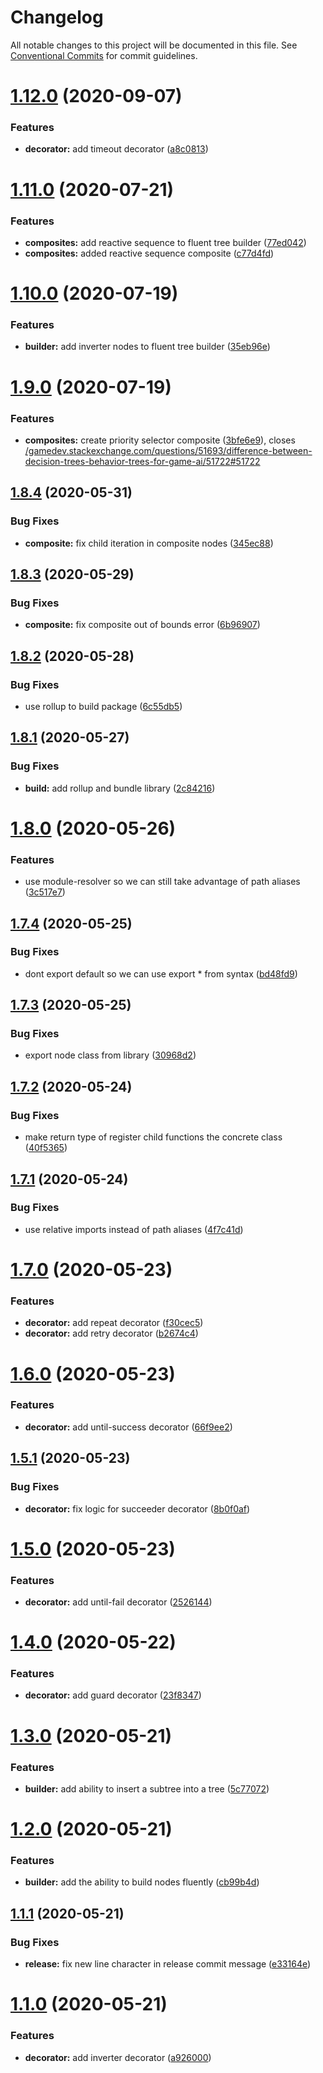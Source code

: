 # Changelog

All notable changes to this project will be documented in this file. See
[Conventional Commits](https://conventionalcommits.org) for commit guidelines.

# [1.12.0](https://github.com/d2ts/ts-fluent-bt/compare/v1.11.0...v1.12.0) (2020-09-07)


### Features

* **decorator:** add timeout decorator ([a8c0813](https://github.com/d2ts/ts-fluent-bt/commit/a8c0813401010faa4c5eee8d18ef96e662fc344b))

# [1.11.0](https://github.com/d2ts/ts-fluent-bt/compare/v1.10.0...v1.11.0) (2020-07-21)


### Features

* **composites:** add reactive sequence to fluent tree builder ([77ed042](https://github.com/d2ts/ts-fluent-bt/commit/77ed0427f1cda51f52a119b4da2d2c23804804f0))
* **composites:** added reactive sequence composite ([c77d4fd](https://github.com/d2ts/ts-fluent-bt/commit/c77d4fdbd19a9aa6306261f2cf9adb027a817c06))

# [1.10.0](https://github.com/d2ts/ts-fluent-bt/compare/v1.9.0...v1.10.0) (2020-07-19)


### Features

* **builder:** add inverter nodes to fluent tree builder ([35eb96e](https://github.com/d2ts/ts-fluent-bt/commit/35eb96eb2d83f660e82dfd4e8e6cb3c8b9653fc7))

# [1.9.0](https://github.com/d2ts/ts-fluent-bt/compare/v1.8.4...v1.9.0) (2020-07-19)


### Features

* **composites:** create priority selector composite ([3bfe6e9](https://github.com/d2ts/ts-fluent-bt/commit/3bfe6e97170b4d19e30eba9649e55cbf643f86d3)), closes [/gamedev.stackexchange.com/questions/51693/difference-between-decision-trees-behavior-trees-for-game-ai/51722#51722](https://github.com//gamedev.stackexchange.com/questions/51693/difference-between-decision-trees-behavior-trees-for-game-ai/51722/issues/51722)

## [1.8.4](https://github.com/d2ts/ts-fluent-bt/compare/v1.8.3...v1.8.4) (2020-05-31)


### Bug Fixes

* **composite:** fix child iteration in composite nodes ([345ec88](https://github.com/d2ts/ts-fluent-bt/commit/345ec88de6516e04e75d20f6200b5a9a3b4153ef))

## [1.8.3](https://github.com/d2ts/ts-fluent-bt/compare/v1.8.2...v1.8.3) (2020-05-29)


### Bug Fixes

* **composite:** fix composite out of bounds error ([6b96907](https://github.com/d2ts/ts-fluent-bt/commit/6b96907b24b5b4f9b90a613a4f3b6ea0a6e9e009))

## [1.8.2](https://github.com/d2ts/ts-fluent-bt/compare/v1.8.1...v1.8.2) (2020-05-28)


### Bug Fixes

* use rollup to build package ([6c55db5](https://github.com/d2ts/ts-fluent-bt/commit/6c55db5f32bcaef9692877007efdff71d5dc0a9e))

## [1.8.1](https://github.com/d2ts/ts-fluent-bt/compare/v1.8.0...v1.8.1) (2020-05-27)


### Bug Fixes

* **build:** add rollup and bundle library ([2c84216](https://github.com/d2ts/ts-fluent-bt/commit/2c842161375d7baac0fde1d7cfc8027cb7f476ff))

# [1.8.0](https://github.com/d2ts/ts-fluent-bt/compare/v1.7.4...v1.8.0) (2020-05-26)


### Features

* use module-resolver so we can still take advantage of path aliases ([3c517e7](https://github.com/d2ts/ts-fluent-bt/commit/3c517e7e1b2ca8b9ff218eafdcb1aa8f0915337e))

## [1.7.4](https://github.com/d2ts/ts-fluent-bt/compare/v1.7.3...v1.7.4) (2020-05-25)


### Bug Fixes

* dont export default so we can use export * from syntax ([bd48fd9](https://github.com/d2ts/ts-fluent-bt/commit/bd48fd9b0b80360a52c188f1ecd27f4ec18d5fc3))

## [1.7.3](https://github.com/d2ts/ts-fluent-bt/compare/v1.7.2...v1.7.3) (2020-05-25)


### Bug Fixes

* export node class from library ([30968d2](https://github.com/d2ts/ts-fluent-bt/commit/30968d2711cf1325e4ed823f11015bf52e1c67c7))

## [1.7.2](https://github.com/d2ts/ts-fluent-bt/compare/v1.7.1...v1.7.2) (2020-05-24)


### Bug Fixes

* make return type of register child functions the concrete class ([40f5365](https://github.com/d2ts/ts-fluent-bt/commit/40f5365dd47769d8c439e7fb3f61278903242ab4))

## [1.7.1](https://github.com/d2ts/ts-fluent-bt/compare/v1.7.0...v1.7.1) (2020-05-24)


### Bug Fixes

* use relative imports instead of path aliases ([4f7c41d](https://github.com/d2ts/ts-fluent-bt/commit/4f7c41d088a4f6775b323209ad71445c69b7f7b8))

# [1.7.0](https://github.com/d2ts/ts-fluent-bt/compare/v1.6.0...v1.7.0) (2020-05-23)


### Features

* **decorator:** add repeat decorator ([f30cec5](https://github.com/d2ts/ts-fluent-bt/commit/f30cec56fcfdea57aa4593b19d1b4de190933e69))
* **decorator:** add retry decorator ([b2674c4](https://github.com/d2ts/ts-fluent-bt/commit/b2674c441694f0df58adb1634316f782ac43952b))

# [1.6.0](https://github.com/d2ts/ts-fluent-bt/compare/v1.5.1...v1.6.0) (2020-05-23)


### Features

* **decorator:** add until-success decorator ([66f9ee2](https://github.com/d2ts/ts-fluent-bt/commit/66f9ee20d5b9fe9285966feaeca77e553d92b903))

## [1.5.1](https://github.com/d2ts/ts-fluent-bt/compare/v1.5.0...v1.5.1) (2020-05-23)


### Bug Fixes

* **decorator:** fix logic for succeeder decorator ([8b0f0af](https://github.com/d2ts/ts-fluent-bt/commit/8b0f0af9f55bddc8c4fbd8609112b76f2f5aa36e))

# [1.5.0](https://github.com/d2ts/ts-fluent-bt/compare/v1.4.0...v1.5.0) (2020-05-23)


### Features

* **decorator:** add until-fail decorator ([2526144](https://github.com/d2ts/ts-fluent-bt/commit/2526144c657f7445aea630265f6131798406399b))

# [1.4.0](https://github.com/d2ts/ts-fluent-bt/compare/v1.3.0...v1.4.0) (2020-05-22)


### Features

* **decorator:** add guard decorator ([23f8347](https://github.com/d2ts/ts-fluent-bt/commit/23f834707cf5a388575e107d19e42c5e239769e8))

# [1.3.0](https://github.com/d2ts/ts-fluent-bt/compare/v1.2.0...v1.3.0) (2020-05-21)


### Features

* **builder:** add ability to insert a subtree into a tree ([5c77072](https://github.com/d2ts/ts-fluent-bt/commit/5c770729bb262c255078b505660d234c0e427622))

# [1.2.0](https://github.com/d2ts/ts-fluent-bt/compare/v1.1.1...v1.2.0) (2020-05-21)


### Features

* **builder:** add the ability to build nodes fluently ([cb99b4d](https://github.com/d2ts/ts-fluent-bt/commit/cb99b4dabe811f0c2eb13ec41b3d8cd4ce33d610))

## [1.1.1](https://github.com/d2ts/ts-fluent-bt/compare/v1.1.0...v1.1.1) (2020-05-21)


### Bug Fixes

* **release:** fix new line character in release commit message ([e33164e](https://github.com/d2ts/ts-fluent-bt/commit/e33164e8bc509d6c8f628132f7e931ddf9c6325a))

# [1.1.0](https://github.com/d2ts/ts-fluent-bt/compare/v1.0.0...v1.1.0) (2020-05-21)


### Features

* **decorator:** add inverter decorator ([a926000](https://github.com/d2ts/ts-fluent-bt/commit/a926000ceb2815a64f0b10ce5759b8db4e2bf495))
